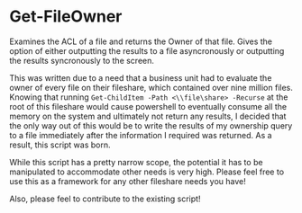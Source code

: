 # Get-FileOwner
Examines the ACL of a file and returns the Owner of that file.  Gives the option of either outputting the results to a file asyncronously or outputting the results syncronously to the screen.

This was written due to a need that a business unit had to evaluate the owner of every file on their fileshare, which contained over nine million files.  Knowing that running ```Get-ChildItem -Path <\\file\share> -Recurse``` at the root of this fileshare would cause powershell to eventually consume all the memory on the system and ultimately not return any results, I decided that the only way out of this would be to write the results of my ownership query to a file immediately after the information I required was returned.  As a result, this script was born.

While this script has a pretty narrow scope, the potential it has to be manipulated to accommodate other needs is very high.  Please feel free to use this as a framework for any other fileshare needs you have!

Also, please feel to contribute to the existing script!
